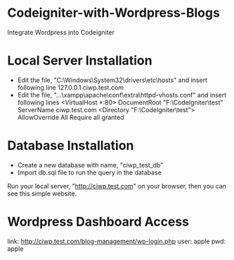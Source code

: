 # Codeigniter-with-Wordpress-Blogs
Integrate Wordpress into Codeigniter

# Local Server Installation
- Edit the file, "C:\Windows\System32\drivers\etc\hosts" and insert following line
127.0.0.1		ciwp.test.com
- Edit the file, "...\xampp\apache\conf\extra\httpd-vhosts.conf" and insert following lines
<VirtualHost *:80>
    DocumentRoot "F:\CodeIgniter\test"
    ServerName ciwp.test.com
    <Directory "F:\CodeIgniter\test">
        AllowOverride All
        Require all granted
    </Directory>
</VirtualHost>

# Database Installation
- Create a new database with name, "ciwp_test_db"
- Import db.sql file to run the query in the database

Run your local server, "http://ciwp.test.com" on your browser, then you can see this simple website.

# Wordpress Dashboard Access
link: http://ciwp.test.com/blog-management/wp-login.php
user: apple
pwd: apple
